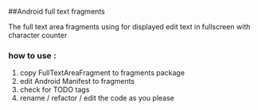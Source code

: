 ##Android full text fragments

The full text area fragments using for displayed edit text in fullscreen with character counter


### how to use : 

1. copy FullTextAreaFragment to fragments package
2. edit Android Manifest to fragments
3. check for TODO tags
4. rename / refactor / edit the code as you please